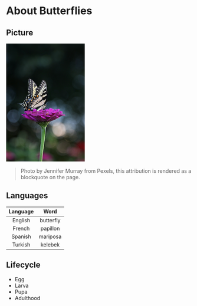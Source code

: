 # About Butterflies

Picture
-------
![Photo by Jennifer Murray from Pexels](pexels-jennifer-murray-1067202.png)

> Photo by Jennifer Murray from Pexels, this attribution is rendered as a blockquote on the page.

Languages
---------
| Language | Word |
|:-----:|:-------:|
|English | butterfly|
| French| papillon|
|Spanish| mariposa|
|Turkish|kelebek|

Lifecycle
-----
* Egg
* Larva
* Pupa
* Adulthood